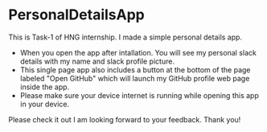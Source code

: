 # PersonalDetailsApp
This is Task-1 of HNG internship. I made a simple personal details app.
- When you open the app after intallation. You will see my personal slack details with my name and slack profile picture.
- This single page app also includes a button at the bottom of the page labeled "Open GitHub" which will launch my GitHub profile web page inside the app.
- Please make sure your device internet is running while opening this app in your device.

Please check it out I am looking forward to your feedback. Thank you!
